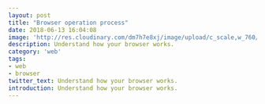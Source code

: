 ```yaml
---
layout: post
title: "Browser operation process"
date: 2018-06-13 16:04:08
image: 'http://res.cloudinary.com/dm7h7e8xj/image/upload/c_scale,w_760/v1502208952/contact-post_gnaojy.png'
description: Understand how your browser works.
category: 'web'
tags:
- web
- browser
twitter_text: Understand how your browser works.
introduction: Understand how your browser works.
---
```

